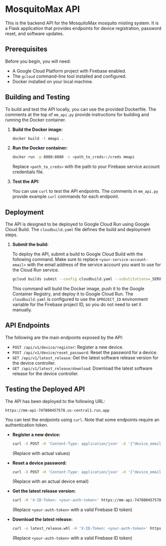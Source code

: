 # MosquitoMax API

This is the backend API for the MosquitoMax mosquito misting system. It is a Flask application that provides endpoints for device registration, password reset, and software updates.

## Prerequisites

Before you begin, you will need:

*   A Google Cloud Platform project with Firebase enabled.
*   The `gcloud` command-line tool installed and configured.
*   Docker installed on your local machine.

## Building and Testing

To build and test the API locally, you can use the provided Dockerfile. The comments at the top of `mm_api.py` provide instructions for building and running the Docker container.

1.  **Build the Docker image:**

    ```bash
    docker build -t mmapi .
    ```

2.  **Run the Docker container:**

    ```bash
    docker run -p 8080:8080 -v <path_to_creds>:/creds mmapi
    ```

    Replace `<path_to_creds>` with the path to your Firebase service account credentials file.

3.  **Test the API:**

    You can use `curl` to test the API endpoints. The comments in `mm_api.py` provide example `curl` commands for each endpoint.

## Deployment

The API is designed to be deployed to Google Cloud Run using Google Cloud Build. The `cloudbuild.yaml` file defines the build and deployment steps.

1.  **Submit the build:**

    To deploy the API, submit a build to Google Cloud Build with the following command. Make sure to replace `<your-service-account-email>` with the email address of the service account you want to use for the Cloud Run service.

    ```bash
    gcloud builds submit --config cloudbuild.yaml --substitutions=_SERVICE_ACCOUNT=<your-service-account-email>
    ```

    This command will build the Docker image, push it to the Google Container Registry, and deploy it to Google Cloud Run. The `cloudbuild.yaml` is configured to use the `$PROJECT_ID` environment variable for the Firebase project ID, so you do not need to set it manually.

## API Endpoints

The following are the main endpoints exposed by the API:

*   `POST /api/v1/device/register`: Register a new device.
*   `POST /api/v1/device/reset_password`: Reset the password for a device.
*   `GET /api/v1/latest_release`: Get the latest software release version for the device controller.
*   `GET /api/v1/latest_release/download`: Download the latest software release for the device controller.

## Testing the Deployed API

The API has been deployed to the following URL:

`https://mm-api-747800457578.us-central1.run.app`

You can test the endpoints using `curl`. Note that some endpoints require an authentication token.

*   **Register a new device:**
    ```bash
    curl -X POST -H 'Content-Type: application/json' -d '{"device_email": "your_device_email@mosquitomax.com", "serial_number": "your_serial_number", "mac_address": "your_mac_address"}' https://mm-api-747800457578.us-central1.run.app/api/v1/device/register
    ```
    (Replace with actual values)

*   **Reset a device password:**
    ```bash
    curl -X POST -H 'Content-Type: application/json' -d '{"device_email": "your_device_email@mosquitomax.com"}' https://mm-api-747800457578.us-central1.run.app/api/v1/device/reset_password
    ```
    (Replace with an actual device email)

*   **Get the latest release version:**
    ```bash
    curl -H 'X-ID-Token: <your-auth-token>' https://mm-api-747800457578.us-central1.run.app/api/v1/latest_release
    ```
    (Replace `<your-auth-token>` with a valid Firebase ID token)

*   **Download the latest release:**
    ```bash
    curl -o latest_release.whl -H 'X-ID-Token: <your-auth-token>' https://mm-api-747800457578.us-central1.run.app/api/v1/latest_release/download
    ```
    (Replace `<your-auth-token>` with a valid Firebase ID token)